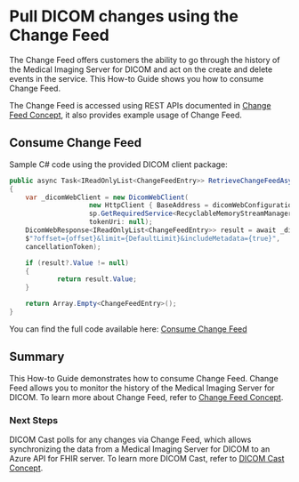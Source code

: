 # Pull DICOM changes using the Change Feed

The Change Feed offers customers the ability to go through the history of the Medical Imaging Server for DICOM and act on the create and delete events in the service. This How-to Guide shows you how to consume Change Feed.

The Change Feed is accessed using REST APIs documented in [Change Feed Concept](/docs/concepts/change-feed.md), it also provides example usage of Change Feed.

## Consume Change Feed

Sample C# code using the provided DICOM client package:

```csharp
public async Task<IReadOnlyList<ChangeFeedEntry>> RetrieveChangeFeedAsync(long offset, CancellationToken cancellationToken)
{
    var _dicomWebClient = new DicomWebClient(
                    new HttpClient { BaseAddress = dicomWebConfiguration.Endpoint },
                    sp.GetRequiredService<RecyclableMemoryStreamManager>(),
                    tokenUri: null);
    DicomWebResponse<IReadOnlyList<ChangeFeedEntry>> result = await _dicomWebClient.GetChangeFeed(
    $"?offset={offset}&limit={DefaultLimit}&includeMetadata={true}",
    cancellationToken);

    if (result?.Value != null)
    {
            return result.Value;
    }

    return Array.Empty<ChangeFeedEntry>();
}
```

You can find the full code available here: [Consume Change Feed](../converter/dicom-cast/src/Microsoft.Health.DicomCast.Core/Features/DicomWeb/Service/ChangeFeedRetrieveService.cs)

## Summary

This How-to Guide demonstrates how to consume Change Feed. Change Feed allows you to monitor the history of the Medical Imaging Server for DICOM. To learn more about Change Feed, refer to [Change Feed Concept](../concepts/change-feed.md).

### Next Steps

DICOM Cast polls for any changes via Change Feed, which allows synchronizing the data from a Medical Imaging Server for DICOM to an Azure API for FHIR server. To learn more DICOM Cast, refer to [DICOM Cast Concept](../concepts/dicom-cast.md).
